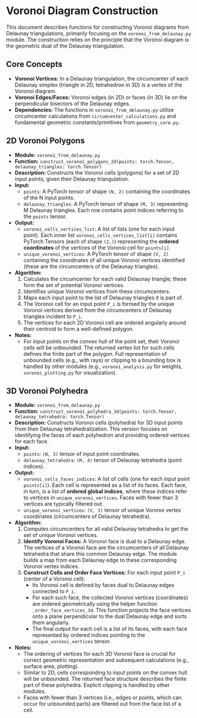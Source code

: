# Voronoi Diagram Construction

This document describes functions for constructing Voronoi diagrams from Delaunay triangulations, primarily focusing on the `voronoi_from_delaunay.py` module. The construction relies on the principle that the Voronoi diagram is the geometric dual of the Delaunay triangulation.

## Core Concepts

-   **Voronoi Vertices:** In a Delaunay triangulation, the circumcenter of each Delaunay simplex (triangle in 2D, tetrahedron in 3D) is a vertex of the Voronoi diagram.
-   **Voronoi Edges/Faces:** Voronoi edges (in 2D) or faces (in 3D) lie on the perpendicular bisectors of the Delaunay edges.
-   **Dependencies:** The functions in `voronoi_from_delaunay.py` utilize circumcenter calculations from `circumcenter_calculations.py` and fundamental geometric constants/primitives from `geometry_core.py`.

## 2D Voronoi Polygons

-   **Module:** `voronoi_from_delaunay.py`
-   **Function:** `construct_voronoi_polygons_2d(points: torch.Tensor, delaunay_triangles: torch.Tensor)`
-   **Description:** Constructs the Voronoi cells (polygons) for a set of 2D input points, given their Delaunay triangulation.
-   **Input:**
    -   `points`: A PyTorch tensor of shape `(N, 2)` containing the coordinates of the N input points.
    -   `delaunay_triangles`: A PyTorch tensor of shape `(M, 3)` representing M Delaunay triangles. Each row contains point indices referring to the `points` tensor.
-   **Output:**
    -   `voronoi_cells_vertices_list`: A list of lists (one for each input point). Each inner list `voronoi_cells_vertices_list[i]` contains PyTorch Tensors (each of shape `(2,)`) representing the **ordered coordinates** of the vertices of the Voronoi cell for `points[i]`.
    -   `unique_voronoi_vertices`: A PyTorch tensor of shape `(V, 2)` containing the coordinates of all unique Voronoi vertices identified (these are the circumcenters of the Delaunay triangles).
-   **Algorithm:**
    1.  Calculates the circumcenter for each valid Delaunay triangle; these form the set of potential Voronoi vertices.
    2.  Identifies unique Voronoi vertices from these circumcenters.
    3.  Maps each input point to the list of Delaunay triangles it is part of.
    4.  The Voronoi cell for an input point `P_i` is formed by the unique Voronoi vertices derived from the circumcenters of Delaunay triangles incident to `P_i`.
    5.  The vertices for each 2D Voronoi cell are ordered angularly around their centroid to form a well-defined polygon.
-   **Notes:**
    -   For input points on the convex hull of the point set, their Voronoi cells will be unbounded. The returned vertex list for such cells defines the finite part of the polygon. Full representation of unbounded cells (e.g., with rays) or clipping to a bounding box is handled by other modules (e.g., `voronoi_analysis.py` for weights, `voronoi_plotting.py` for visualization).

## 3D Voronoi Polyhedra

-   **Module:** `voronoi_from_delaunay.py`
-   **Function:** `construct_voronoi_polyhedra_3d(points: torch.Tensor, delaunay_tetrahedra: torch.Tensor)`
-   **Description:** Constructs Voronoi cells (polyhedra) for 3D input points from their Delaunay tetrahedralization. This version focuses on identifying the faces of each polyhedron and providing ordered vertices for each face.
-   **Input:**
    -   `points`: `(N, 3)` tensor of input point coordinates.
    -   `delaunay_tetrahedra`: `(M, 4)` tensor of Delaunay tetrahedra (point indices).
-   **Output:**
    -   `voronoi_cells_faces_indices`: A list of cells (one for each input point `points[i]`). Each cell is represented as a list of its faces. Each face, in turn, is a list of **ordered global indices**, where these indices refer to vertices in `unique_voronoi_vertices`. Faces with fewer than 3 vertices are typically filtered out.
    -   `unique_voronoi_vertices`: `(V, 3)` tensor of unique Voronoi vertex coordinates (circumcenters of Delaunay tetrahedra).
-   **Algorithm:**
    1.  Computes circumcenters for all valid Delaunay tetrahedra to get the set of unique Voronoi vertices.
    2.  **Identify Voronoi Faces:** A Voronoi face is dual to a Delaunay edge. The vertices of a Voronoi face are the circumcenters of all Delaunay tetrahedra that share this common Delaunay edge. The module builds a map from each Delaunay edge to these corresponding Voronoi vertex indices.
    3.  **Construct Cells and Order Face Vertices:** For each input point `P_i` (center of a Voronoi cell):
        *   Its Voronoi cell is defined by faces dual to Delaunay edges connected to `P_i`.
        *   For each such face, the collected Voronoi vertices (coordinates) are ordered geometrically using the helper function `_order_face_vertices_3d`. This function projects the face vertices onto a plane perpendicular to the dual Delaunay edge and sorts them angularly.
        *   The final output for each cell is a list of its faces, with each face represented by ordered indices pointing to the `unique_voronoi_vertices` tensor.
-   **Notes:**
    -   The ordering of vertices for each 3D Voronoi face is crucial for correct geometric representation and subsequent calculations (e.g., surface area, plotting).
    -   Similar to 2D, cells corresponding to input points on the convex hull will be unbounded. The returned face structure describes the finite part of these polyhedra. Explicit clipping is handled by other modules.
    -   Faces with fewer than 3 vertices (i.e., edges or points, which can occur for unbounded parts) are filtered out from the face list of a cell.
